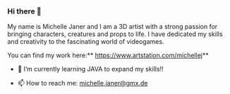 ### Hi there 👋

My name is Michelle Janer and I am a 3D artist with a strong passion for bringing characters, creatures and props to life.
I have dedicated my skills and creativity to the fascinating world of videogames.

You can find my work here:** https://www.artstation.com/michellej**

- 🌱 I’m currently learning JAVA to expand my skills!!

- 📫 How to reach me: michelle.janer@gmx.de



